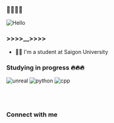 ### 👋👋👋👋

![Hello](https://user-images.githubusercontent.com/79523633/165792461-5d4dc3a3-bb5b-4f6c-9fe0-c7971e2f6e97.jpg)

### >>>>__>>>>
- 👨‍💻 I'm a student at Saigon University

### Studying in progress 🔥🔥🔥

![unreal](https://user-images.githubusercontent.com/79523633/165794316-4972c5ad-dd4b-402b-90ca-33c1742fca79.png)
![python](https://user-images.githubusercontent.com/79523633/165795081-537326cb-1644-48e1-93ac-fc7606fc39f3.png)
![cpp](https://user-images.githubusercontent.com/79523633/165795097-8f378860-ace4-4778-8a69-60bd6dfeedb2.png)


<br>
<br>

### Connect with me


[instagram]: https://www.instagram.com/fiat_._
